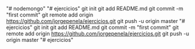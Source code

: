 "# nodemongo" 
"# ejercicios"  git init git add README.md git commit -m "first commit" git remote add origin https://github.com/jorgepenela/ejercicios.git git push -u origin master
"# ejercicios"  git init git add README.md git commit -m "first commit" git remote add origin https://github.com/jorgepenela/ejercicios.git git push -u origin master
"# ejercicios" 
